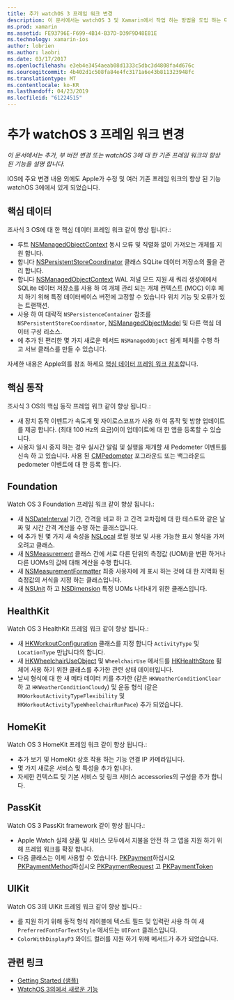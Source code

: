 ```yaml
---
title: 추가 watchOS 3 프레임 워크 변경
description: 이 문서에서는 watchOS 3 및 Xamarin에서 작업 하는 방법을 도입 하는 다양 한 프레임 워크 변경 내용을 설명 합니다. 핵심 데이터, Core 동작, Foundation, HealthKit, HomeKit, PassKit 및 UIKit 설명 되어 있습니다.
ms.prod: xamarin
ms.assetid: FE93796E-F699-4B14-B37D-D39F9D48E81E
ms.technology: xamarin-ios
author: lobrien
ms.author: laobri
ms.date: 03/17/2017
ms.openlocfilehash: e3eb4e3454aeab08d1333c5dbc3d4808fa4d676c
ms.sourcegitcommit: 4b402d1c508fa84e4fc3171a6e43b811323948fc
ms.translationtype: MT
ms.contentlocale: ko-KR
ms.lasthandoff: 04/23/2019
ms.locfileid: "61224515"
---
```

# <a name="additional-watchos-3-frameworks-changes"></a>추가 watchOS 3 프레임 워크 변경

_이 문서에서는 추가, 부 버전 변경 또는 watchOS 3에 대 한 기존 프레임 워크의 향상 된 기능을 설명 합니다._

IOS에 주요 변경 내용 외에도 Apple가 수정 및 여러 기존 프레임 워크의 향상 된 기능 watchOS 3에에서 있게 되었습니다.


## <a name="core-data"></a>핵심 데이터

조사식 3 OS에 대 한 핵심 데이터 프레임 워크 같이 향상 됩니다.:

- 루트 [NSManagedObjectContext](https://developer.apple.com/reference/coredata/nsmanagedobjectcontext) 동시 오류 및 직렬화 없이 가져오는 개체를 지원 합니다.
- 합니다 [NSPersistentStoreCoordinator](https://developer.apple.com/reference/coredata/nspersistentstorecoordinator) 클래스 SQLite 데이터 저장소의 풀을 관리 합니다.
- 합니다 [NSManagedObjectContext](https://developer.apple.com/reference/coredata/nsmanagedobjectcontext) WAL 저널 모드 지원 새 쿼리 생성에에서 SQLite 데이터 저장소를 사용 하 여 개체 관리 되는 개체 컨텍스트 (MOC) 이후 페치 하기 위해 특정 데이터베이스 버전에 고정할 수 있습니다 위치 기능 및 오류가 있는 트랜잭션.
- 사용 하 여 대략적 `NSPersistenceContainer` 참조를 `NSPersistentStoreCoordinator`, [NSManagedObjectModel](https://developer.apple.com/reference/coredata/nsmanagedobjectmodel) 및 다른 핵심 데이터 구성 리소스.
- 에 추가 된 편리한 몇 가지 새로운 메서드 `NSManagedObject` 쉽게 페치를 수행 하 고 서브 클래스를 만들 수 있습니다.

자세한 내용은 Apple의를 참조 하세요 [핵심 데이터 프레임 워크 참조](https://developer.apple.com/reference/coredata)합니다.


## <a name="core-motion"></a>핵심 동작

조사식 3 OS의 핵심 동작 프레임 워크 같이 향상 됩니다.:

- 새 장치 동작 이벤트가 속도계 및 자이로스코프가 사용 하 여 동작 및 방향 업데이트를 제공 합니다. (최대 100 Hz의 요금)이이 업데이트에 대 한 앱을 등록할 수 있습니다.
- 사용자 일시 중지 하는 경우 실시간 알림 및 실행을 재개할 새 Pedometer 이벤트를 신속 하 고 있습니다. 사용 된 [CMPedometer](https://developer.apple.com/reference/coremotion/cmpedometer) 포그라운드 또는 백그라운드 pedometer 이벤트에 대 한 등록 합니다.


## <a name="foundation"></a>Foundation

Watch OS 3 Foundation 프레임 워크 같이 향상 됩니다.:

- 새 [NSDateInterval](https://developer.apple.com/reference/foundation/nsdateinterval) 기간, 간격을 비교 하 고 간격 교차점에 대 한 테스트와 같은 날짜 및 시간 간격 계산을 수행 하는 클래스입니다.
- 에 추가 된 몇 가지 새 속성을 [NSLocal](https://developer.apple.com/reference/foundation/nslocale) 로컬 정보 및 사용 가능한 표시 형식을 가져오려고 클래스.
- 새 [NSMeasurement](https://developer.apple.com/reference/foundation/nsmeasurement) 클래스 간에 서로 다른 단위의 측정값 (UOM)을 변환 하거나 다른 UOMs의 값에 대해 계산을 수행 합니다.
- 새 [NSMeasurementFormatter](https://developer.apple.com/reference/foundation/nsmeasurementformatter) 최종 사용자에 게 표시 하는 것에 대 한 지역화 된 측정값의 서식을 지정 하는 클래스입니다.
- 새 [NSUnit](https://developer.apple.com/reference/foundation/nsunit) 하 고 [NSDimension](https://developer.apple.com/reference/foundation/nsdimension) 특정 UOMs 나타내기 위한 클래스입니다.


## <a name="healthkit"></a>HealthKit

Watch OS 3 HealthKit 프레임 워크 같이 향상 됩니다.:

- 새 [HKWorkoutConfiguration](https://developer.apple.com/reference/healthkit/hkworkoutconfiguration) 클래스를 지정 합니다 `ActivityType` 및 `LocationType` 만납니다의 합니다.
- 새 [HKWheelchairUseObject](https://developer.apple.com/reference/healthkit/hkwheelchairuseobject) 및 `WheelchairUse` 메서드를 [HKHealthStore](https://developer.apple.com/reference/healthkit/hkhealthstore) 휠체어 사용 하기 위한 클래스를 추가한 관련 상태 데이터입니다.
- 날씨 형식에 대 한 새 메타 데이터 키를 추가한 (같은 `HKWeatherConditionClear` 하 고 `HKWeatherConditionCloudy`) 및 운동 형식 (같은 `HKWorkoutActivityTypeFlexibility` 및 `HKWorkoutActivityTypeWheelchairRunPace`) 추가 되었습니다.


## <a name="homekit"></a>HomeKit

Watch OS 3 HomeKit 프레임 워크 같이 향상 됩니다.:

- 추가 보기 및 HomeKit 상호 작용 하는 기능 연결 IP 카메라입니다.
- 몇 가지 새로운 서비스 및 특성을 추가 합니다.
- 자세한 컨텍스트 및 기본 서비스 및 링크 서비스 accessories의 구성을 추가 합니다.


## <a name="passkit"></a>PassKit

Watch OS 3 PassKit framework 같이 향상 됩니다.:

- Apple Watch 실제 상품 및 서비스 모두에서 지불을 안전 하 고 앱을 지원 하기 위해 프레임 워크를 확장 합니다.
- 다음 클래스는 이제 사용할 수 있습니다. [PKPayment](https://developer.apple.com/reference/passkit/pkpayment)하십시오 [PKPaymentMethod](https://developer.apple.com/reference/passkit/pkpaymentmethod)하십시오 [PKPaymentRequest](https://developer.apple.com/reference/passkit/pkpaymentrequest) 고 [PKPaymentToken](https://developer.apple.com/reference/passkit/pkpaymenttoken)


## <a name="uikit"></a>UIKit

Watch OS 3의 UIKit 프레임 워크 같이 향상 됩니다.:

- 를 지원 하기 위해 동적 형식 레이블에 텍스트 필드 및 입력란 사용 하 여 새 `PreferredFontForTextStyle` 메서드는 `UIFont` 클래스입니다.
- `ColorWithDisplayP3` 와이드 컬러를 지원 하기 위해 메서드가 추가 되었습니다.


## <a name="related-links"></a>관련 링크

- [Getting Started (샘플)](https://developer.xamarin.com/samples/monotouch/WatchKit/)
- [WatchOS 3의에서 새로운 기능](https://developer.apple.com/library/prerelease/content/releasenotes/General/WhatsNewInwatchOS/Articles/watchOS3.html#//apple_ref/doc/uid/TP40017085-SW1)
